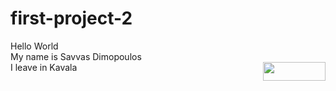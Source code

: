 # first-project-2
Hello World <br>
My name is Savvas Dimopoulos </br>
I leave in Kavala <img src=kavala_view.jpg width="100" height="30" align="right" />
